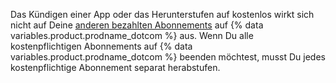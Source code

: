 Das Kündigen einer App oder das Herunterstufen auf kostenlos wirkt sich nicht auf Deine [anderen bezahlten Abonnements](/articles/about-billing-on-github) auf {% data variables.product.prodname_dotcom %} aus. Wenn Du alle kostenpflichtigen Abonnements auf {% data variables.product.prodname_dotcom %} beenden möchtest, musst Du jedes kostenpflichtige Abonnement separat herabstufen.

